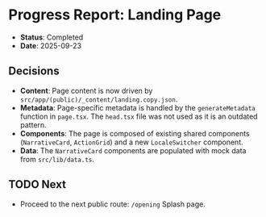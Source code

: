 # Progress Report: Landing Page

-   **Status**: Completed
-   **Date**: 2025-09-23

## Decisions

-   **Content**: Page content is now driven by `src/app/(public)/_content/landing.copy.json`.
-   **Metadata**: Page-specific metadata is handled by the `generateMetadata` function in `page.tsx`. The `head.tsx` file was not used as it is an outdated pattern.
-   **Components**: The page is composed of existing shared components (`NarrativeCard`, `ActionGrid`) and a new `LocaleSwitcher` component.
-   **Data**: The `NarrativeCard` components are populated with mock data from `src/lib/data.ts`.

## TODO Next

-   Proceed to the next public route: `/opening` Splash page.
